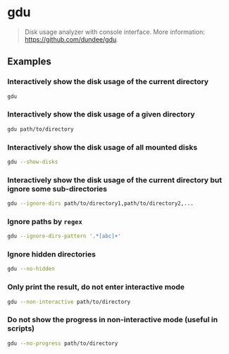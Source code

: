 # gdu

> Disk usage analyzer with console interface. More information: <https://github.com/dundee/gdu>.

## Examples

### Interactively show the disk usage of the current directory

```bash
gdu
```

### Interactively show the disk usage of a given directory

```bash
gdu path/to/directory
```

### Interactively show the disk usage of all mounted disks

```bash
gdu --show-disks
```

### Interactively show the disk usage of the current directory but ignore some sub-directories

```bash
gdu --ignore-dirs path/to/directory1,path/to/directory2,...
```

### Ignore paths by `regex`

```bash
gdu --ignore-dirs-pattern '.*[abc]+'
```

### Ignore hidden directories

```bash
gdu --no-hidden
```

### Only print the result, do not enter interactive mode

```bash
gdu --non-interactive path/to/directory
```

### Do not show the progress in non-interactive mode (useful in scripts)

```bash
gdu --no-progress path/to/directory
```
